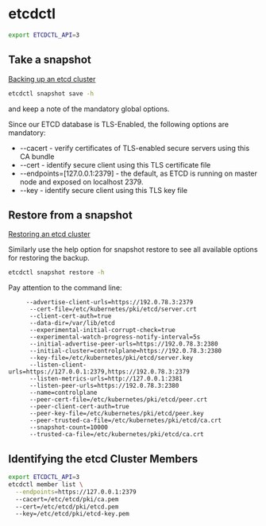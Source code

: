 # etcdctl

```sh
export ETCDCTL_API=3
```

## Take a snapshot

[Backing up an etcd cluster](https://kubernetes.io/docs/tasks/administer-cluster/configure-upgrade-etcd/#backing-up-an-etcd-cluster)

```sh
etcdctl snapshot save -h
```
and keep a note of the mandatory global options.

Since our ETCD database is TLS-Enabled, the following options are mandatory:

* --cacert - verify certificates of TLS-enabled secure servers using this CA bundle
* --cert - identify secure client using this TLS certificate file
* --endpoints=[127.0.0.1:2379] - the default, as ETCD is running on master node
and exposed on localhost 2379.
* --key - identify secure client using this TLS key file

## Restore from a snapshot

[Restoring an etcd cluster](https://kubernetes.io/docs/tasks/administer-cluster/configure-upgrade-etcd/#restoring-an-etcd-cluster)

Similarly use the help option for snapshot restore to see all available options
for restoring the backup.

```sh
etcdctl snapshot restore -h
```

Pay attention to the command line:

```
     --advertise-client-urls=https://192.0.78.3:2379
      --cert-file=/etc/kubernetes/pki/etcd/server.crt
      --client-cert-auth=true
      --data-dir=/var/lib/etcd
      --experimental-initial-corrupt-check=true
      --experimental-watch-progress-notify-interval=5s
      --initial-advertise-peer-urls=https://192.0.78.3:2380
      --initial-cluster=controlplane=https://192.0.78.3:2380
      --key-file=/etc/kubernetes/pki/etcd/server.key
      --listen-client-urls=https://127.0.0.1:2379,https://192.0.78.3:2379
      --listen-metrics-urls=http://127.0.0.1:2381
      --listen-peer-urls=https://192.0.78.3:2380
      --name=controlplane
      --peer-cert-file=/etc/kubernetes/pki/etcd/peer.crt
      --peer-client-cert-auth=true
      --peer-key-file=/etc/kubernetes/pki/etcd/peer.key
      --peer-trusted-ca-file=/etc/kubernetes/pki/etcd/ca.crt
      --snapshot-count=10000
      --trusted-ca-file=/etc/kubernetes/pki/etcd/ca.crt
```

## Identifying the etcd Cluster Members

```sh
export ETCDCTL_API=3
etcdctl member list \
  --endpoints=https://127.0.0.1:2379
  --cacert=/etc/etcd/pki/ca.pem
  --cert=/etc/etcd/pki/etcd.pem
  --key=/etc/etcd/pki/etcd-key.pem
```
